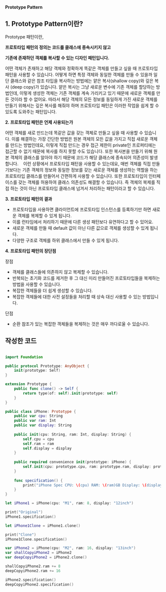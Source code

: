 **Prototype Pattern**

## **1. Prototype Pattern이란?**

Prototype 패턴이란,

**프로토타입 패턴의 정의는 코드를 클래스에 종속시키지 않고**

**기존에 존재하던 객체를 복사할 수 있는 디자인 패턴입니다.**

어떤 객체가 존재하고 해당 객체와 정확하게 똑같은 객체를 만들고 싶을 때 프로토타입 패턴을 사용할 수 있습니다. 어떻게 하면 특정 객체와 동일한 객체를 만들 수 있을까 일단 클래스와 같은 참조 타입을 복사하는 방법에는 얕은 복사(shallow copy)와 깊은 복사 (deep copy)가 있습니다. 얕은 복사는 그냥 새로운 변수에 기존 객체를 할당하는 방법인데, 이렇게 생성한 객체는 기존 객체를 계속 가리키고 있기 때문에 새로운 객체를 만든 것이라 할 수 없어요. 따라서 해당 객체의 모든 정보를 동일하게 가진 새로운 객체를 만들기 위해서는 깊은 복사를 해줘야 하며 프로토타입 패턴은 이러한 작업을 쉽게 할 수 있도록 도와주는 패턴입니다.

****2. 프로토타입 패턴은 언제 사용되는가****

어떤 객체를 새로 만드는데 똑같은 값을 갖는 객체로 만들고 싶을 때 사용할 수 있습니다. 이를 해결하는 가장 간단한 방법은 원본 객체의 모든 값을 가지고 직접 새로운 객체를 만드는 방법인데요, 이렇게 직접 만드는 경우 접근 제한이 private인 프로퍼티에는 접근할 수 없기 때문에 복사를 하지 못할 수도 있습니다. 또한 복사본을 만들기 위해 원본 객체의 클래스를 알아야 하기 때문에 코드가 해당 클래스에 종속되어 의존성이 발생합니다. 
 
이런 상황에서 프로토타입 패턴을 사용할 수 있는데요, 매번 객체를 직접 만들기보다는 기존 객체의 정보와 동일한 정보를 갖는 새로운 객체를 생성하는 역할을 하는 프로토타입 클래스를 만들어서 간편하게 사용할 수 있습니다. 또한 프로토타입이 인터페이스를 갖는 객체를 허용하여 클래스 의존성도 해결할 수 있습니다. 즉 객체의 복제를 직접 하는 것이 아닌 프로토타입 클래스에 넘겨서 처리하는 패턴이라고 할 수 있습니다.

****3. 프로토타입 패턴의 결과****

- 프로토타입을 사용하면 클라이언트에 프로토타입 인스턴스를 등록하기만 하면 새로운 객체를     복제할 수 있게 됩니다.
-  이를 런타임에서 처리하기 때문에 다른 생성 패턴보다 유연하다고 할 수 있어요.
- 새로운 객체를 만들 때 default 값이 아닌 다른 값으로 객체를 생성할 수 있게 됩니다.
- 다양한 구조로 객체를 하위 클래스에서 만들 수 있게 됩니다.

****4. 프로토타입 패턴의 장단점****

장점 

- 객체를 클래스들에 의존하지 않고 복제할 수 있습니다.
- 반복되는 초기화 코드를 제거한 후 그 대신 미리 만들어진 프로토타입들을 복제하는 방법을 사용할 수 있습니다.
- 복잡한 객체들을 더 쉽게 생성할 수 있습니다.
- 복잡한 객체들에 대한 사전 설정들을 처리할 때 상속 대신 사용할 수 있는 방법입니다.

단점

- 순환 참조가 있는 복잡한 객체들을 복제하는 것은 매우 까다로울 수 있습니다.

## 작성한 코드
```swift

import Foundation

public protocol Prototype: AnyObject {
    init(prototype: Self)
}

extension Prototype {
    public func clone() -> Self {
        return type(of: self).init(prototype: self)
    }
}

public class iPhone: Prototype {
    public var cpu: String
    public var ram: Int
    public var display: String
    
    public init(cpu: String, ram: Int, display: String) {
        self.cpu = cpu
        self.ram = ram
        self.display = display
    }
    
    public required convenience init(prototype: iPhone) {
        self.init(cpu: prototype.cpu, ram: prototype.ram, display: prototype.display)
    }
    
    func specification() {
        print("iPhone Spec CPU: \(cpu) RAM: \(ram)GB Display: \(display)")
    }
}

let iPhone1 = iPhone(cpu: "M1", ram: 8, display: "12inch")

print("Original")
iPhone1.specification()

let iPhone1Clone = iPhone1.clone()

print("Clone")
iPhone1Clone.specification()

var iPhone2 = iPhone(cpu: "M2", ram: 16, display: "13inch")
var shallCopyiPhone2 = iPhone2
var deepCopyiPhone2 = iPhone2.clone()

shallCopyiPhone2.ram += 8
deepCopyiPhone2.ram += 16

iPhone2.specification()
deepCopyiPhone2.specification()


```
